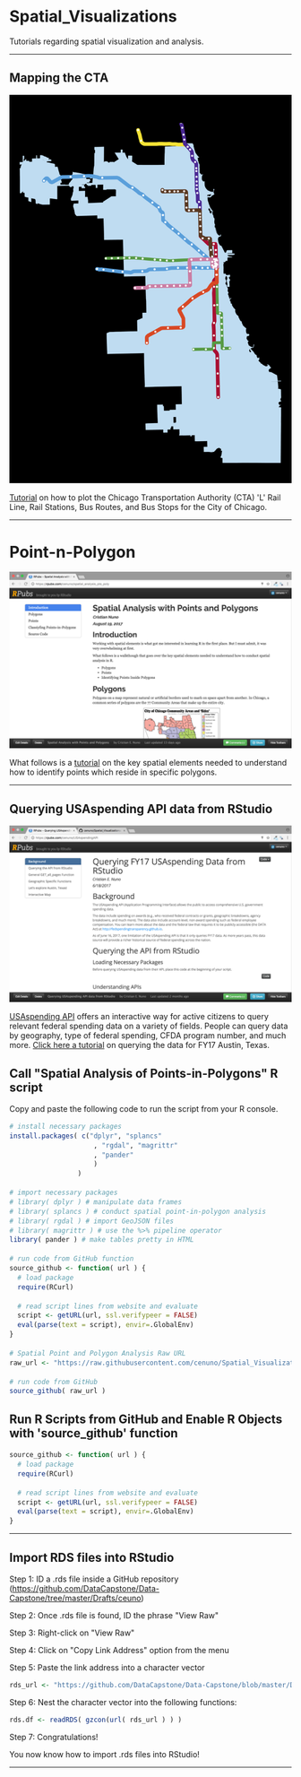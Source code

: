 # Spatial_Visualizations

Tutorials regarding spatial visualization and analysis.

*****************

## Mapping the CTA

[![](https://github.com/cenuno/Spatial_Visualizations/raw/master/Images/CTA_L_RailLines_Stations_2017-08-19.png)](https://rpubs.com/cenuno/Mapping_CTA)

[Tutorial](https://rpubs.com/cenuno/Mapping_CTA) on how to plot the Chicago Transportation Authority (CTA) 'L' Rail Line, Rail Stations, Bus Routes, and Bus Stops for the City of Chicago.
******************
# Point-n-Polygon

[![](https://github.com/cenuno/Spatial_Visualizations/raw/master/Images/PointNPolygon.png)](https://rpubs.com/cenuno/spatial_analysis_pts_poly)

What follows is a [tutorial](https://rpubs.com/cenuno/spatial_analysis_pts_poly) on the key spatial elements needed to understand how to identify points which reside in specific polygons.
*******************

## Querying USAspending API data from RStudio

[![](https://github.com/cenuno/Spatial_Visualizations/raw/master/Images/QueryUSA.png)](https://rpubs.com/cenuno/USAspendingAPI)

[USAspending API](https://api.usaspending.gov/) offers an interactive way for active citizens to query relevant federal spending data on a variety of fields. People can query data by geography, type of federal spending, CFDA program number, and much more. [Click here a tutorial](https://rpubs.com/cenuno/USAspendingAPI) on querying the data for FY17 Austin, Texas.

## Call "Spatial Analysis of Points-in-Polygons" R script

Copy and paste the following code to run the script from your R console. 
```R
# install necessary packages
install.packages( c("dplyr", "splancs"
                     , "rgdal", "magrittr"
                     , "pander" 
                     )
                 )

# import necessary packages
# library( dplyr ) # manipulate data frames
# library( splancs ) # conduct spatial point-in-polygon analysis
# library( rgdal ) # import GeoJSON files
# library( magrittr ) # use the %>% pipeline operator
library( pander ) # make tables pretty in HTML

# run code from GitHub function
source_github <- function( url ) {
  # load package
  require(RCurl)
  
  # read script lines from website and evaluate
  script <- getURL(url, ssl.verifypeer = FALSE)
  eval(parse(text = script), envir=.GlobalEnv)
} 

# Spatial Point and Polygon Analysis Raw URL
raw_url <- "https://raw.githubusercontent.com/cenuno/Spatial_Visualizations/master/Point-n-Polygon/spatial_point_polygon_analysis.r"

# run code from GitHub
source_github( raw_url )

```
## Run R Scripts from GitHub and Enable R Objects with 'source_github' function
```R
source_github <- function( url ) {
  # load package
  require(RCurl)
  
  # read script lines from website and evaluate
  script <- getURL(url, ssl.verifypeer = FALSE)
  eval(parse(text = script), envir=.GlobalEnv)
} 
```
*****************
## Import RDS files into RStudio

Step 1: ID a .rds file inside a GitHub repository (https://github.com/DataCapstone/Data-Capstone/tree/master/Drafts/ceuno)

Step 2: Once .rds file is found, ID the phrase "View Raw"

Step 3: Right-click on "View Raw"

Step 4: Click on "Copy Link Address" option from the menu

Step 5: Paste the link address into a character vector

```R
rds_url <- "https://github.com/DataCapstone/Data-Capstone/blob/master/Drafts/ceuno/chi_hou_philly_projectgrants_fy17.rds?
```

Step 6: Nest the character vector into the following functions: 

```R
rds.df <- readRDS( gzcon(url( rds_url ) ) )
```

Step 7: Congratulations!

You now know how to import .rds files into RStudio!
*****************
